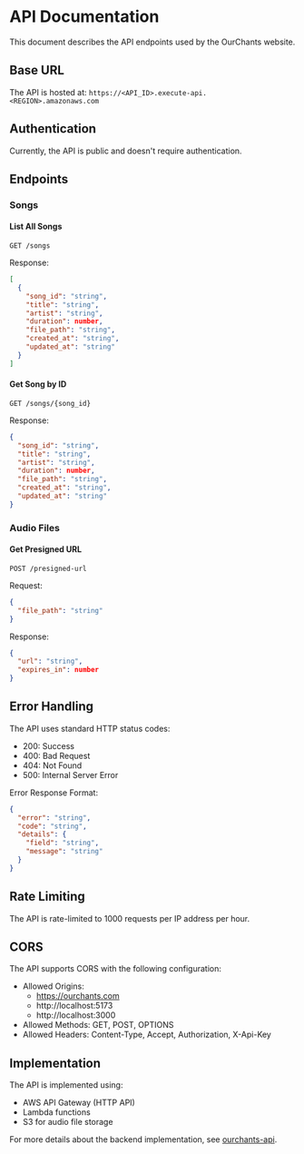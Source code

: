 # API Documentation

This document describes the API endpoints used by the OurChants website.

## Base URL

The API is hosted at: `https://<API_ID>.execute-api.<REGION>.amazonaws.com`

## Authentication

Currently, the API is public and doesn't require authentication.

## Endpoints

### Songs

#### List All Songs
```http
GET /songs
```

Response:
```json
[
  {
    "song_id": "string",
    "title": "string",
    "artist": "string",
    "duration": number,
    "file_path": "string",
    "created_at": "string",
    "updated_at": "string"
  }
]
```

#### Get Song by ID
```http
GET /songs/{song_id}
```

Response:
```json
{
  "song_id": "string",
  "title": "string",
  "artist": "string",
  "duration": number,
  "file_path": "string",
  "created_at": "string",
  "updated_at": "string"
}
```

### Audio Files

#### Get Presigned URL
```http
POST /presigned-url
```

Request:
```json
{
  "file_path": "string"
}
```

Response:
```json
{
  "url": "string",
  "expires_in": number
}
```

## Error Handling

The API uses standard HTTP status codes:

- 200: Success
- 400: Bad Request
- 404: Not Found
- 500: Internal Server Error

Error Response Format:
```json
{
  "error": "string",
  "code": "string",
  "details": {
    "field": "string",
    "message": "string"
  }
}
```

## Rate Limiting

The API is rate-limited to 1000 requests per IP address per hour.

## CORS

The API supports CORS with the following configuration:
- Allowed Origins: 
  - https://ourchants.com
  - http://localhost:5173
  - http://localhost:3000
- Allowed Methods: GET, POST, OPTIONS
- Allowed Headers: Content-Type, Accept, Authorization, X-Api-Key

## Implementation

The API is implemented using:
- AWS API Gateway (HTTP API)
- Lambda functions
- S3 for audio file storage

For more details about the backend implementation, see [ourchants-api](https://github.com/ford-at-home/ourchants-api). 